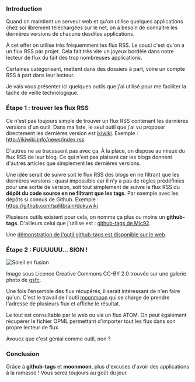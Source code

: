 ### Introduction

Quand on maintient un serveur web et qu'on utilise quelques applications chez soi librement téléchargées sur le net, on a besoin de connaître les dernières versions de chacune desdites applications.

À cet effet on utilise très fréquemment les flux RSS. Le souci c'est qu'on a un flux RSS par projet. Cela fait très vite un joyeux bordèle dans notre lecteur de flux du fait des trop nombreuses applications.

Certaines catégorisent, mettent dans des dossiers à part, voire un compte RSS à part dans leur lecteur.

Je vais vous présenter ici quelques outils que j'ai utilisé pour me faciliter la tâche de veille technologique.

### Étape 1 : trouver les flux RSS

Ce n'est pas toujours simple de trouver un flux RSS contenant les dernières versions d'un outil. Dans ma liste, le seul outil que j'ai vu proposer directement les dernières version est [ikiwiki](http://ikiwiki.info/ "Se rendre sur le site officiel de ikiwiki"). Exemple : http://ikiwiki.info/news/index.rss

D'autres ne se tracassent pas avec ça. À la place, on dispose au mieux du flux RSS de leur blog. Ce qui n'est pas plaisant car les blogs donnent d'autres articles que simplement les dernières versions.

Une idée serait de suivre soit le flux RSS des blogs en ne filtrant que les dernières versions : quasi impossible car il n'y a pas de règles prédéfinies pour une sortie de version, soit tout simplement de suivre le flux RSS du **dépôt du code source en ne filtrant que les tags**. Par exemple avec les dépôts si connus de Github. Exemple : https://github.com/splitbrain/dokuwiki

Plusieurs outils existent pour cela, on nomme ça plus ou moins un **github-tags**. D'ailleurs celui que j'utilise est : [github-tags de Mic92](https://github.com/Mic92/github-tags "Découvrir le projet github-tags de Mic92").

Une [démonstration de l'outil github-tags est disponible sur le web](http://githubtags.higgsboson.tk/ "Tester github-tags").

### Étape 2 : FUUUUUU… SION !

![Soleil en fusion](${BLOG_URL}/images/nature/soleil_fusion.png "Image d'un soleil en fusion")

Image sous Licence Creative Commons CC-BY 2.0 trouvée sur une galerie photo de [gsfc](http://www.flickr.com/photos/gsfc/ "Aller sur la galerie photo de gsfc").

Une fois l'ensemble des flux récupérés, il serait intéressant de n'en faire qu'un. C'est le travail de l'outil [moonmoon](http://moonmoon.org/ "Se rendre sur le site officiel de moonmoon") qui se charge de prendre l'adresse de plusieurs flux et affiche le résultat.

Le tout est consultable par le web ou via un flux ATOM. On peut également récupérer le fichier OPML permettant d'importer tout les flux dans son propre lecteur de flux.

Avouez que c'est génial comme outil, non ?

### Conclusion

Grâce à **github-tags** et **moonmoon**, plus d'excuses d'avoir des applications à la ramasse ! Vous serez toujours au goût du jour.

